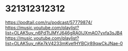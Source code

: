 # 321312312312


https://podtail.com/ru/podcast/57779874/
https://music.youtube.com/playlist?list=OLAK5uy_n6PdTtJMYJ646gRA0IJXmAO7yxfa3sJB4
https://music.youtube.com/playlist?list=OLAK5uy_nKe7kV4233mKvefHYBCjr89qwCkJNae-0
